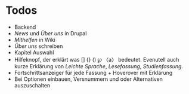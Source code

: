 Todos
=====

- Backend
- *News* und *Über uns* in Drupal
- *Mithelfen* in Wiki
- *Über uns* schreiben
- Kapitel Auswahl
- Hilfeknopf, der erklärt was [] {} () ℘ 〈a〉 bedeutet. Evenutell auch kurze Erklärung von *Leichte Sprache*, *Lesefassung*, *Studienfassung*.
- Fortschrittsanzeiger für jede Fassung + Hoverover mit Erklärung
- Bei Optionen einbauen, Versnummern und oder Alternativen auszuschalten
